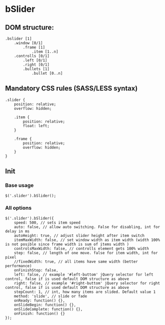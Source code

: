 bSlider
=======

## DOM structure: ##

	.bslider [1]
		.window [0/1]
			.frame [1]
				.item [1..n]
		.controlls [0/1]
			.left [0/1]
			.right [0/1]
			.bullets [1]
				.bullet [0..n]

## Mandatory CSS rules (SASS/LESS syntax) ##

	.slider {
	    position: relative;
	    overflow: hidden;

	    .item {
	        position: relative;
	        float: left;
	    }

	    .frame {
	        position: relative;
	        overflow: hidden;
	    }
	}

## Init ##
	
### Base usage ###

	$('.slider').bSlider();

### All options ###

	$('.slider').bSlider({
		speed: 500, // sets item speed
		auto: false, // allow auto switching. False for disabling, int for delay in ms
		autoHeight: true, // adjust slider height after item switch
		itemMaxWidth: false, // set window width as item width (width 100% is not posible since frame width is sum of items width )
		controlsMaxWidth: false, // controlls element gets 100% width
		step: false, // length of one move. false for item width, int for pixel
		//fixedWidth: true, // all items have same width (better performance)
		onFinishStop: false,
		left: false, // example '#left-buttom' jQuery selector for left control, false if is used default DOM structure as above
		right: false, // example '#right-buttom' jQuery selector for right control, false if is used default DOM structure as above
		stepCount: 1, // int, how many items are slided. Default value 1
		method: 'slide', // slide or fade
		onReady: function() {},
		onSlideBegin: function() {},
		onSlideComplete: function() {},
		onFinish: function() {}
	});